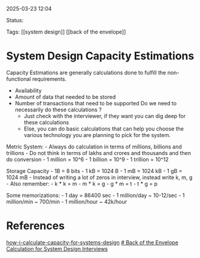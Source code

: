 
2025-03-23 12:04

Status:

Tags: [[system design]] [[back of the envelope]]


# System Design Capacity Estimations


Capacity Estimations are generally calculations done to fulfill the non-functional requirements.
- Availability
- Amount of data that needed to be stored
- Number of transactions that need to be supported
Do we need to necessarily do these calculations ?
	- Just check with the interviewer, if they want you can dig deep for these calculations
	- Else, you can do basic calculations that can help you choose the various technology you are planning to pick for the system.

Metric System:
	- Always do calculation in terms of millions, billions and trillions
	- Do not think in terms of lakhs and crores and thousands and then do conversion
	- 1 million = 10^6
	- 1 billion = 10^9
	- 1 trillion = 10^12

Storage Capacity
	- 1B = 8 bits
	- 1 kB = 1024 B
	- 1 mB = 1024 kB
	- 1 gB = 1024 mB
	- Instead of writing a lot of zeros in interview, instead write k, m, g
	- Also remember:
		- k * k = m
		- m * k = g
		- g * m = t
		- t * g = p


Some memorizations:
	- 1 day = 86400 sec
	- 1 million/day ~ 10-12/sec
	- 1 million/min ~ 700/min
	- 1 million/hour ~ 42k/hour


# References
[how-i-calculate-capacity-for-systems-design](https://dev.to/ievolved/how-i-calculate-capacity-for-systems-design-3477)
[# Back of the Envelope Calculation for System Design Interviews](https://www.codementor.io/@robinpalotai/back-of-the-envelope-calculation-for-system-design-interviews-z4ljbsp5l)
